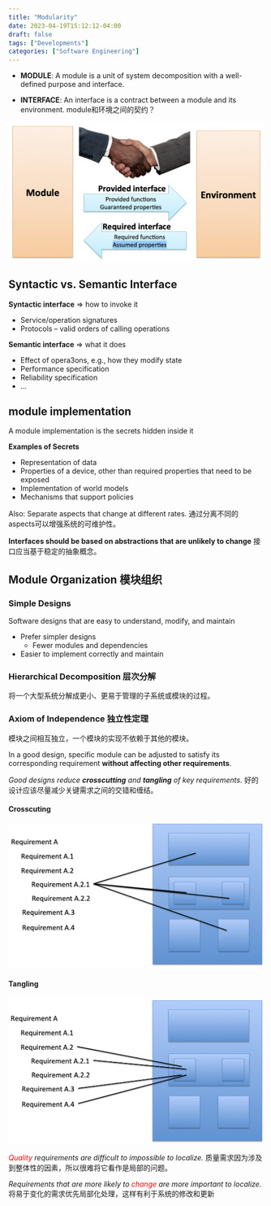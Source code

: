 ```yaml
---
title: "Modularity"
date: 2023-04-19T15:12:12-04:00
draft: false
tags: ["Developments"]
categories: ["Software Engineering"]
---
```


- **MODULE**: A module is a unit of system decomposition with a well-defined purpose and interface.

- **INTERFACE**: An interface is a contract between a module and its environment. module和环境之间的契约？

![20230419152043](https://raw.githubusercontent.com/LCL717/images/main/images/20230419152043.png)

## Syntactic vs. Semantic Interface

**Syntactic interface** => how to invoke it
-  Service/operation signatures
-  Protocols – valid orders of calling operations

**Semantic interface** => what it does
-  Effect of opera3ons, e.g., how they modify state
-  Performance specification
-  Reliability specification 
-  ...

## module implementation

A module implementation is the secrets hidden inside it

**Examples of Secrets**
-  Representation of data
-  Properties of a device, other than required
properties that need to be exposed
-  Implementation of world models
-  Mechanisms that support policies

Also: Separate aspects that change at different rates. 通过分离不同的aspects可以增强系统的可维护性。

**Interfaces should be based on abstractions that are unlikely to change**  接口应当基于稳定的抽象概念。

## Module Organization 模块组织

### Simple Designs

Software designs that are easy to understand, modify, and maintain

- Prefer simpler designs
  - Fewer modules and dependencies
-  Easier to implement correctly and maintain

### Hierarchical Decomposition 层次分解

将一个大型系统分解成更小、更易于管理的子系统或模块的过程。

### Axiom of Independence 独立性定理

模块之间相互独立，一个模块的实现不依赖于其他的模块。

In a good design, specific module can be adjusted to satisfy its corresponding requirement **without affecting other requirements**.

*Good designs reduce **crosscutting** and **tangling** of key requirements.*
好的设计应该尽量减少关键需求之间的交错和缠结。

#### **Crosscuting**

![20230419162311](https://raw.githubusercontent.com/LCL717/images/main/images/20230419162311.png)


#### **Tangling**

![20230419162417](https://raw.githubusercontent.com/LCL717/images/main/images/20230419162417.png)

*<font color = "red">Quality</font> requirements are difficult to impossible to localize.* 
质量需求因为涉及到整体性的因素，所以很难将它看作是局部的问题。

*Requirements that are more likely to <font color = "red">change</font> are more important to localize.* 
将易于变化的需求优先局部化处理，这样有利于系统的修改和更新



 
